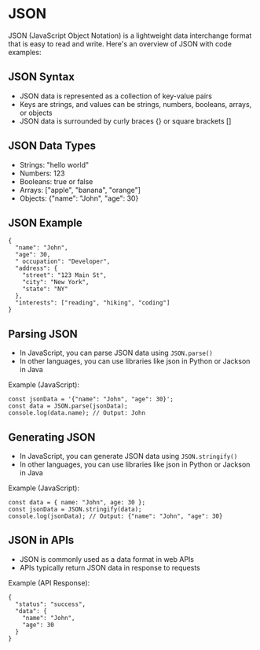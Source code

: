 # JSON

JSON (JavaScript Object Notation) is a lightweight data interchange format that is easy to read and write. Here's an overview of JSON with code examples:

## JSON Syntax

- JSON data is represented as a collection of key-value pairs
- Keys are strings, and values can be strings, numbers, booleans, arrays, or objects
- JSON data is surrounded by curly braces {} or square brackets []

## JSON Data Types

- Strings: "hello world"
- Numbers: 123
- Booleans: true or false
- Arrays: ["apple", "banana", "orange"]
- Objects: {"name": "John", "age": 30}

## JSON Example

```
{
  "name": "John",
  "age": 30,
  " occupation": "Developer",
  "address": {
    "street": "123 Main St",
    "city": "New York",
    "state": "NY"
  },
  "interests": ["reading", "hiking", "coding"]
}

```

## Parsing JSON

- In JavaScript, you can parse JSON data using `JSON.parse()`
- In other languages, you can use libraries like json in Python or Jackson in Java

Example (JavaScript):

```
const jsonData = '{"name": "John", "age": 30}';
const data = JSON.parse(jsonData);
console.log(data.name); // Output: John

```

## Generating JSON

- In JavaScript, you can generate JSON data using `JSON.stringify()`
- In other languages, you can use libraries like json in Python or Jackson in Java

Example (JavaScript):

```
const data = { name: "John", age: 30 };
const jsonData = JSON.stringify(data);
console.log(jsonData); // Output: {"name": "John", "age": 30}

```

## JSON in APIs

- JSON is commonly used as a data format in web APIs
- APIs typically return JSON data in response to requests

Example (API Response):

```
{
  "status": "success",
  "data": {
    "name": "John",
    "age": 30
  }
}

```
